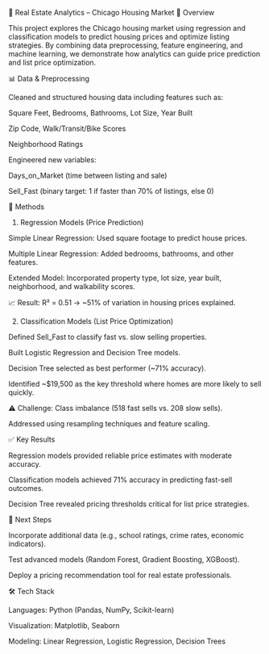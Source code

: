 🏡 Real Estate Analytics – Chicago Housing Market
📌 Overview

This project explores the Chicago housing market using regression and classification models to predict housing prices and optimize listing strategies. By combining data preprocessing, feature engineering, and machine learning, we demonstrate how analytics can guide price prediction and list price optimization.

📊 Data & Preprocessing

Cleaned and structured housing data including features such as:

Square Feet, Bedrooms, Bathrooms, Lot Size, Year Built

Zip Code, Walk/Transit/Bike Scores

Neighborhood Ratings

Engineered new variables:

Days_on_Market (time between listing and sale)

Sell_Fast (binary target: 1 if faster than 70% of listings, else 0)

🔎 Methods
1. Regression Models (Price Prediction)

Simple Linear Regression: Used square footage to predict house prices.

Multiple Linear Regression: Added bedrooms, bathrooms, and other features.

Extended Model: Incorporated property type, lot size, year built, neighborhood, and walkability scores.

📈 Result: R² = 0.51 → ~51% of variation in housing prices explained.

2. Classification Models (List Price Optimization)

Defined Sell_Fast to classify fast vs. slow selling properties.

Built Logistic Regression and Decision Tree models.

Decision Tree selected as best performer (~71% accuracy).

Identified ~$19,500 as the key threshold where homes are more likely to sell quickly.

⚠️ Challenge: Class imbalance (518 fast sells vs. 208 slow sells).

Addressed using resampling techniques and feature scaling.

✅ Key Results

Regression models provided reliable price estimates with moderate accuracy.

Classification models achieved 71% accuracy in predicting fast-sell outcomes.

Decision Tree revealed pricing thresholds critical for list price strategies.

🚀 Next Steps

Incorporate additional data (e.g., school ratings, crime rates, economic indicators).

Test advanced models (Random Forest, Gradient Boosting, XGBoost).

Deploy a pricing recommendation tool for real estate professionals.

🛠️ Tech Stack

Languages: Python (Pandas, NumPy, Scikit-learn)

Visualization: Matplotlib, Seaborn

Modeling: Linear Regression, Logistic Regression, Decision Trees
